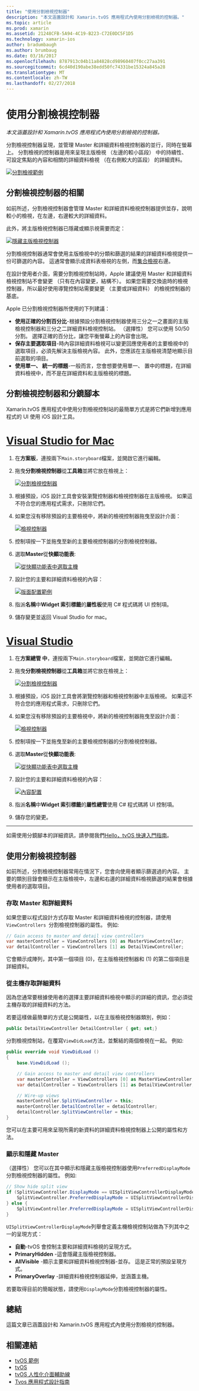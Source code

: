 ```yaml
---
title: "使用分割檢視控制器"
description: "本文涵蓋設計和 Xamarin.tvOS 應用程式內使用分割檢視的控制器。"
ms.topic: article
ms.prod: xamarin
ms.assetid: 21248CFB-5A94-4C19-B223-C72E0DC5F1D5
ms.technology: xamarin-ios
author: bradumbaugh
ms.author: brumbaug
ms.date: 03/16/2017
ms.openlocfilehash: 8787913c04b11a84828cd98960407f0cc27aa391
ms.sourcegitcommit: 6cd40d190abe38edd50fc74331be15324a845a28
ms.translationtype: MT
ms.contentlocale: zh-TW
ms.lasthandoff: 02/27/2018
---
```

# <a name="working-with-split-view-controllers"></a>使用分割檢視控制器

_本文涵蓋設計和 Xamarin.tvOS 應用程式內使用分割檢視的控制器。_


分割檢視控制器呈現，並管理 Master 和詳細資料檢視控制器的並行，同時在螢幕上。 分割檢視的控制器是用來呈現主版檢視 （左邊的較小區段） 中的持續性、 可設定焦點的內容和相關的詳細資料檢視 （在右側較大的區段） 的詳細資料。

[ ![](split-views-images/intro01.png "分割檢視範例")](split-views-images/intro01.png)

<a name="About-Split-View-Controllers" />

## <a name="about-split-view-controllers"></a>分割檢視控制器的相關

如前所述，分割檢視控制器會管理 Master 和詳細資料檢視控制器提供並存，說明較小的檢視，在左邊，右邊較大的詳細資料。 

此外，將主版檢視控制器已隱藏或顯示視需要而定： 

[ ![](split-views-images/intro02.png "隱藏主版檢視控制器")](split-views-images/intro02.png)

分割檢視控制器通常會使用主版檢視中的分類和篩選的結果的詳細資料檢視提供一份可篩選的內容。 這通常會顯示成資料表檢視的左側，而[集合檢視](~/ios/tvos/user-interface/collection-views.md)右邊。

在設計使用者介面，需要分割檢視控制站時，Apple 建議使用 Master 和詳細資料檢視控制站不會變更 （只有在內容變更，結構不）。 如果您需要交換逾時的檢視控制器，所以最好使用導覽控制站需要變更 （主要或詳細資料） 的檢視控制器的基底。

Apple 已分割檢視控制器所使用的下列建議：

- **使用正確的分割百分比**-根據預設分割檢視控制器使用三分之一之畫面的主版檢視控制器和三分之二詳細資料檢視控制站。 （選擇性） 您可以使用 50/50 分割。 選擇正確的百分比，讓您平衡螢幕上的內容會出現。
- **保存主要選取項目**-時內容詳細資料檢視可以變更回應使用者的主要檢視中的選取項目，必須先解決主版檢視內容。 此外，您應該在主版檢視清楚地顯示目前選取的項目。
- **使用單一、 統一的標題**-一般而言，您會想要使用單一、 置中的標題，在詳細資料檢視中，而不是在詳細資料和主版檢視的標題。

<a name="Split-View-Controllers-and-Storyboards" />

## <a name="split-view-controllers-and-storyboards"></a>分割檢視控制器和分鏡腳本

Xamarin.tvOS 應用程式中使用分割檢視控制站的最簡單方式是將它們新增到應用程式的 UI 使用 iOS 設計工具。

# <a name="visual-studio-for-mactabvsmac"></a>[Visual Studio for Mac](#tab/vsmac)

1. 在**方案板**，連按兩下`Main.storyboard`檔案，並開啟它進行編輯。
1. 拖曳**分割檢視控制器**從**工具箱**並將它放在檢視上： 

    [ ![](split-views-images/activity01.png "分割檢視控制器")](split-views-images/activity01.png)
1. 根據預設，iOS 設計工具會安裝瀏覽控制器和檢視控制器在主版檢視。 如果這不符合您的應用程式需求，只刪除它們。
1. 如果您沒有移除預設的主要檢視中，將新的檢視控制器拖曳至設計介面： 

    [ ![](split-views-images/activity02.png "檢視控制器")](split-views-images/activity02.png)
1. 控制項按一下並拖曳至新的主要檢視控制器的分割檢視控制器。 
1. 選取**Master**從**快顯功能表**: 

    [ ![](split-views-images/activity03.png "從快顯功能表中選取主機")](split-views-images/activity03.png)
1. 設計您的主要和詳細資料檢視的內容： 

    [ ![](split-views-images/activity04.png "版面配置範例")](split-views-images/activity04.png)
1. 指派**名稱**中**Widget 索引標籤**的**屬性板**使用 C# 程式碼將 UI 控制項。
1. 儲存變更並返回 Visual Studio for mac。

# <a name="visual-studiotabvswin"></a>[Visual Studio](#tab/vswin)

1. 在**方案總管 中**，連按兩下`Main.storyboard`檔案，並開啟它進行編輯。
1. 拖曳**分割檢視控制器**從**工具箱**並將它放在檢視上： 

    [ ![](split-views-images/activity01-vs.png "分割檢視控制器")](split-views-images/activity01-vs.png)
1. 根據預設，iOS 設計工具會將瀏覽控制器和檢視控制器中主版檢視。 如果這不符合您的應用程式需求，只刪除它們。
1. 如果您沒有移除預設的主要檢視中，將新的檢視控制器拖曳至設計介面： 

    [ ![](split-views-images/activity02-vs.png "檢視控制器")](split-views-images/activity02-vs.png)
1. 控制項按一下並拖曳至新的主要檢視控制器的分割檢視控制器。 
1. 選取**Master**從**快顯功能表**: 

    [ ![](split-views-images/activity03-vs.png "從快顯功能表中選取主機")](split-views-images/activity03-vs.png)
1. 設計您的主要和詳細資料檢視的內容： 

    [ ![](split-views-images/activity04.png "內容配置")](split-views-images/activity04.png)
1. 指派**名稱**中**Widget 索引標籤**的**屬性總管**使用 C# 程式碼將 UI 控制項。
1. 儲存您的變更。
    
-----

如需使用分鏡腳本的詳細資訊，請參閱我們[Hello，tvOS 快速入門指南](~/ios/tvos/get-started/hello-tvos.md)。

<a name="Working-with-Split-View-Controllers" />

## <a name="working-with-split-view-controllers"></a>使用分割檢視控制器

如前所述，分割檢視控制器常用在情況下，您會向使用者顯示篩選過的內容。 主要的類別目錄會顯示在主版檢視中，左邊和右邊的詳細資料檢視篩選的結果會根據使用者的選取項目。

<a name="Accessing-Master-and-Detail" />

### <a name="accessing-master-and-detail"></a>存取 Master 和詳細資料

如果您要以程式設計方式存取 Master 和詳細資料檢視的控制器，請使用`ViewControllers `分割檢視控制器的屬性。 例如: 

```csharp
// Gain access to master and detail view controllers
var masterController = ViewControllers [0] as MasterViewController;
var detailController = ViewControllers [1] as DetailViewController;
```

它會顯示成陣列，其中第一個項目 (0)，在主版檢視控制器和 (1) 的第二個項目是詳細資料。

<a name="Accessing-Detail-from-Master" />

### <a name="accessing-detail-from-master"></a>從主機存取詳細資料

因為您通常要根據使用者的選擇主要詳細資料檢視中顯示的詳細的資訊，您必須從主機存取的詳細資料的方法。

若要這樣做最簡單的方式是公開屬性，以在主版檢視控制器類別，例如：

```csharp
public DetailViewController DetailController { get; set;}
```

分割檢視控制站，在覆寫`ViewDidLoad`方法，並繫結的兩個檢視在一起。 例如: 

```csharp
public override void ViewDidLoad ()
{
    base.ViewDidLoad ();

    // Gain access to master and detail view controllers
    var masterController = ViewControllers [0] as MasterViewController;
    var detailController = ViewControllers [1] as DetailViewController;

    // Wire-up views
    masterController.SplitViewController = this;
    masterController.DetailController = detailController;
    detailController.SplitViewController = this;
}
```

您可以在主要可用來呈現所需的新資料的詳細資料檢視控制器上公開的屬性和方法。

<a name="Showing-and-Hiding-Master" />

### <a name="showing-and-hiding-master"></a>顯示和隱藏 Master

（選擇性） 您可以在其中顯示和隱藏主版檢視控制器使用`PreferredDisplayMode`分割檢視控制器的屬性。 例如: 

```csharp
// Show hide split view
if (SplitViewController.DisplayMode == UISplitViewControllerDisplayMode.PrimaryHidden) {
    SplitViewController.PreferredDisplayMode = UISplitViewControllerDisplayMode.AllVisible;
} else {
    SplitViewController.PreferredDisplayMode = UISplitViewControllerDisplayMode.PrimaryHidden;
}
```

`UISplitViewControllerDisplayMode`列舉會定義主機檢視控制站做為下列其中之一的呈現方式：

- **自動**-tvOS 會控制主要和詳細資料檢視的呈現方式。
- **PrimaryHidden** -這會隱藏主版檢視控制器。
- **AllVisible** -顯示主要和詳細資料檢視控制器-並存。 這是正常的預設呈現方式。
- **PrimaryOverlay** -詳細資料檢視控制器延伸，並涵蓋主機。

若要取得目前的簡報狀態，請使用`DisplayMode`分割檢視控制器的屬性。

<a name="Summary" />

## <a name="summary"></a>總結

這篇文章已涵蓋設計和 Xamarin.tvOS 應用程式內使用分割檢視的控制器。



## <a name="related-links"></a>相關連結

- [tvOS 範例](https://developer.xamarin.com/samples/tvos/all/)
- [tvOS](https://developer.apple.com/tvos/)
- [tvOS 人性化介面輔助線](https://developer.apple.com/tvos/human-interface-guidelines/)
- [Tvos 應用程式設計指南](https://developer.apple.com/library/prerelease/tvos/documentation/General/Conceptual/AppleTV_PG/)
